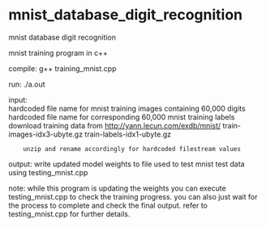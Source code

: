 # mnist_database_digit_recognition
mnist database digit recognition

mnist training program in c++
     
   compile:
      g++ training_mnist.cpp
    
   run:
      ./a.out  

   input:      
      hardcoded file name for mnist training images containing 60,000 digits
      hardcoded file name for corresponding 60,000 mnist training labels
      download training data from http://yann.lecun.com/exdb/mnist/
        train-images-idx3-ubyte.gz
        train-labels-idx1-ubyte.gz
        
        unzip and rename accordingly for hardcoded filestream values
   
   output:
      write updated model weights to file used to test mnist test data using testing_mnist.cpp
      
   note:
      while this program is updating the weights you can execute testing_mnist.cpp
      to check the training progress. you can also just wait for the process to complete 
      and check the final output. refer to testing_mnist.cpp for further details.
